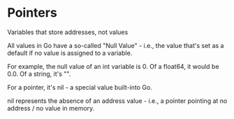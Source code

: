 # Pointers

Variables that store addresses, not values

All values in Go have a so-called "Null Value" - i.e., the value that's set as a default if no value is assigned to a variable.

For example, the null value of an int variable is 0. Of a float64, it would be 0.0. Of a string, it's "".

For a pointer, it's nil - a special value built-into Go.

nil represents the absence of an address value - i.e., a pointer pointing at no address / no value in memory.